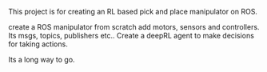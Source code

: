 This project is for creating an RL based pick and place manipulator on ROS. 

create a ROS manipulator from scratch add motors, sensors and controllers. Its msgs, topics, publishers etc..
Create a deepRL agent to make decisions for taking actions.

Its a long way to go.
